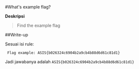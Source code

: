 #What's example flag?

**Deskripsi**
> Find the example flag

##Write-up

Sesuai isi rule:

     Flag example: ASIS{b026324c6904b2a9cb4b88d6d61c81d1}

Jadi jawabanya adalah `ASIS{b026324c6904b2a9cb4b88d6d61c81d1}`

